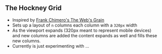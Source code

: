 ## The Hockney Grid

- Inspired by [Frank Chimero's The Web's Grain](https://frankchimero.com/writing/the-webs-grain/)
- Sets up a layout of `n` columns each column with a `320px` width
- As the viewport expands (320px meant to represent mobile devices) and new columns are added the content expands as well and fills these new columns.
- Currently is just experimenting with ...
